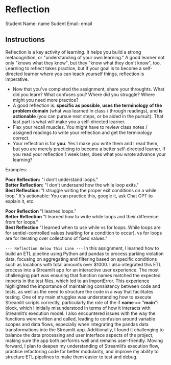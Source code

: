 # Reflection

Student Name:  name
Sudent Email:  email

## Instructions

Reflection is a key activity of learning. It helps you build a strong metacognition, or "understanding of your own learning." A good learner not only "knows what they know", but they "know what they don't know", too. Learning to reflect takes practice, but if your goal is to become a self-directed learner where you can teach yourself things, reflection is imperative.

- Now that you've completed the assignment, share your throughts. What did you learn? What confuses you? Where did you struggle? Where might you need more practice?
- A good reflection is: **specific as possible**,  **uses the terminology of the problem domain** (what was learned in class / through readings), and **is actionable** (you can pursue next steps, or be aided in the pursuit). That last part is what will make you a self-directed learner.
- Flex your recall muscles. You might have to review class notes / assigned readings to write your reflection and get the terminology correct.
- Your reflection is for **you**. Yes I make you write them and I read them, but you are merely practicing to become a better self-directed learner. If you read your reflection 1 week later, does what you wrote advance your learning?

Examples:

**Poor Reflection:**  "I don't understand loops."   
**Better Reflection:** "I don't undersand how the while loop exits."   
**Best Reflection:** "I struggle writing the proper exit conditions on a while loop." It's actionable: You can practice this, google it, ask Chat GPT to explain it, etc. 

**Poor Reflection** "I learned loops."   
**Better Reflection** "I learned how to write while loops and their difference from for loops."   
**Best Reflection** "I learned when to use while vs for loops. While loops are for sentiel-controlled values (waiting for a condition to occur), vs for loops are for iterating over collections of fixed values."

`--- Reflection Below This Line ---`
In this assignment, I learned how to build an ETL pipeline using Python and pandas to process parking violation data, focusing on aggregating and filtering based on specific conditions such as locations with total amounts over $1000. I also integrated this ETL process into a Streamlit app for an interactive user experience. The most challenging part was ensuring that function names matched the expected imports in the test files, which led to an ImportError. This experience highlighted the importance of maintaining consistency between code and tests, as well as the need to structure the code in a way that facilitates testing. One of my main struggles was understanding how to execute Streamlit scripts correctly, particularly the role of the if __name__ == "__main__": block, which I initially misunderstood in terms of how it interacts with Streamlit’s execution model. I also encountered issues with the way the functions were written and called, leading to confusion around variable scopes and data flows, especially when integrating the pandas data transformations into the Streamlit app. Additionally, I found it challenging to balance the data processing and user interface aspects of the project, making sure the app both performs well and remains user-friendly. Moving forward, I plan to deepen my understanding of Streamlit’s execution flow, practice refactoring code for better modularity, and improve my ability to structure ETL pipelines to make them easier to test and debug.














